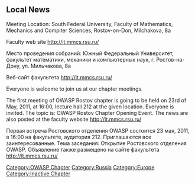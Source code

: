 ## Local News

Meeting Location: South Federal University, Faculty of Mathematics,
Mechanics and Compiter Sciences, Rostov-on-Don, Milchakova, 8a

Faculty web site <http://it.mmcs.rsu.ru/>

Место проведения собраний: Южный Федеральный Университет, факультет
математики, механики и компьютерных наук, г. Ростов-на-Дону, ул.
Мильчакова, 8а

Веб-сайт факультета <http://it.mmcs.rsu.ru/>

Everyone is welcome to join us at our chapter meetings.

The first meeting of OWASP Rostov chapter is going to be held on 23rd of
May, 2011, at 16:00, lecture hall 212 at the given location. Everyone is
invited. The topic is: OWASP Rostov Chapter Opening Event. The news are
also posted at the faculty website <http://it.mmcs.rsu.ru/>

Первая встреча Ростовского отделения OWASP состоится 23 мая, 2011, в
16:00 на факультете, аудитория 212. Приглашаются все заинтересованные.
Тема заседания: Открытие Ростовского отделения OWASP. Объявление также
размещено на сайте факультета <http://it.mmcs.rsu.ru/>

[Category:OWASP Chapter](Category:OWASP_Chapter "wikilink")
[Category:Russia](Category:Russia "wikilink")
[Category:Europe](Category:Europe "wikilink") [Category:Inactive
Chapter](Category:Inactive_Chapter "wikilink")